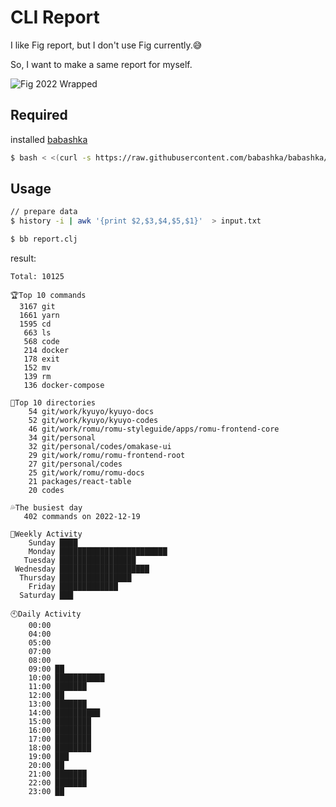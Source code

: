 # CLI Report

I like Fig report, but I don't use Fig currently.😅

So, I want to make a same report for myself.

![Fig 2022 Wrapped](https://pbs.twimg.com/media/FkqSV8hXoAEXqON?format=png&name=small)

## Required

installed [babashka](https://github.com/babashka/babashka)

```bash
$ bash < <(curl -s https://raw.githubusercontent.com/babashka/babashka/master/install)
```

## Usage

```bash
// prepare data
$ history -i | awk '{print $2,$3,$4,$5,$1}'  > input.txt

$ bb report.clj
```

result:

```
Total: 10125

🏆Top 10 commands
  3167 git
  1661 yarn
  1595 cd
   663 ls
   568 code
   214 docker
   178 exit
   152 mv
   139 rm
   136 docker-compose

📂Top 10 directories
    54 git/work/kyuyo/kyuyo-docs
    52 git/work/kyuyo/kyuyo-codes
    46 git/work/romu/romu-styleguide/apps/romu-frontend-core
    34 git/personal
    32 git/personal/codes/omakase-ui
    29 git/work/romu/romu-frontend-root
    27 git/personal/codes
    25 git/work/romu/romu-docs
    21 packages/react-table
    20 codes

💦The busiest day
   402 commands on 2022-12-19

📅Weekly Activity
    Sunday ████
    Monday ████████████████████████
   Tuesday █████████████████
 Wednesday ████████████████████
  Thursday ████████████████
    Friday █████████████
  Saturday ███

🕙Daily Activity
    00:00
    04:00
    05:00
    07:00
    08:00
    09:00 ██
    10:00 ███████████
    11:00 ███████
    12:00 ██
    13:00 ███████
    14:00 ██████████
    15:00 ████████
    16:00 ████████
    17:00 ████████
    18:00 ████████
    19:00 ███
    20:00 ██
    21:00 ███████
    22:00 ███████
    23:00 ██
```
